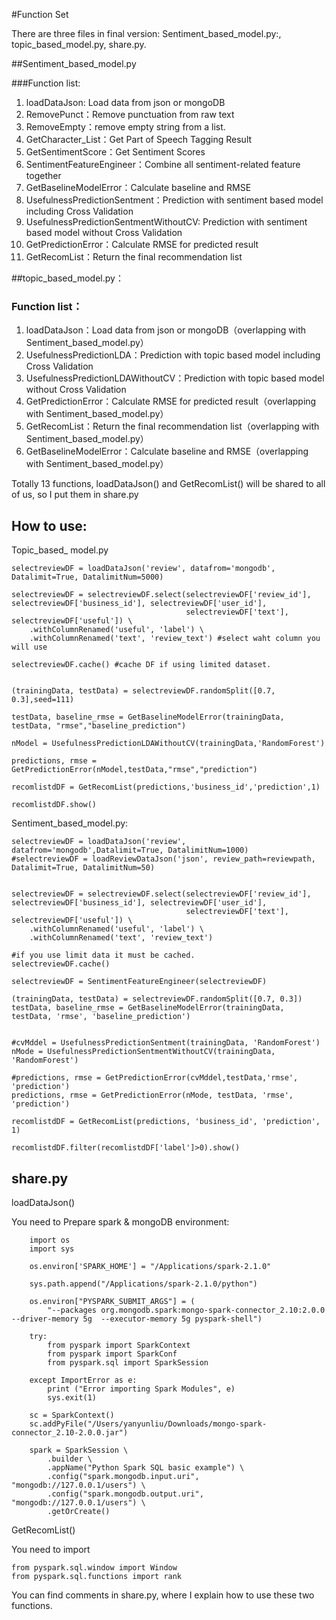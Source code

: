 #Function Set

There are three files in final version: Sentiment\_based\_model.py:,  topic\_based\_model.py,    share.py.

##Sentiment\_based\_model.py

###Function list:

1. loadDataJson: Load data from json or mongoDB
2. RemovePunct：Remove punctuation from raw text
3. RemoveEmpty：remove empty string from a list.
4. GetCharacter_List：Get Part of Speech Tagging Result
5. GetSentimentScore：Get Sentiment Scores
6. SentimentFeatureEngineer：Combine all sentiment-related feature together
7. GetBaselineModelError：Calculate baseline and RMSE
8. UsefulnessPredictionSentment：Prediction with sentiment based model including Cross Validation
9. UsefulnessPredictionSentmentWithoutCV: Prediction with sentiment based model  without Cross Validation
10. GetPredictionError：Calculate RMSE for predicted result
11. GetRecomList：Return the final recommendation list

##topic\_based\_model.py：

### Function list：

1. loadDataJson：Load data from json or mongoDB（overlapping with Sentiment\_based\_model.py）
2. UsefulnessPredictionLDA：Prediction with topic based model including Cross Validation
3. UsefulnessPredictionLDAWithoutCV：Prediction with topic based model without Cross Validation
4. GetPredictionError：Calculate RMSE for predicted result（overlapping with Sentiment\_based\_model.py）
5. GetRecomList：Return the final recommendation list（overlapping with Sentiment\_based\_model.py）
6. GetBaselineModelError：Calculate baseline and RMSE（overlapping with Sentiment\_based\_model.py）

Totally 13 functions, loadDataJson() and GetRecomList() will be shared to all of us, so I put them in share.py

## How to use:

   Topic\_based\_ model.py
   
    
    selectreviewDF = loadDataJson('review', datafrom='mongodb', Datalimit=True, DatalimitNum=5000)

    selectreviewDF = selectreviewDF.select(selectreviewDF['review_id'], selectreviewDF['business_id'], selectreviewDF['user_id'],
                                           selectreviewDF['text'], selectreviewDF['useful']) \
        .withColumnRenamed('useful', 'label') \
        .withColumnRenamed('text', 'review_text') #select waht column you will use

    selectreviewDF.cache() #cache DF if using limited dataset.


    (trainingData, testData) = selectreviewDF.randomSplit([0.7, 0.3],seed=111)
    
    testData, baseline_rmse = GetBaselineModelError(trainingData, testData, "rmse","baseline_prediction")
    
    nModel = UsefulnessPredictionLDAWithoutCV(trainingData,'RandomForest')
    
    predictions, rmse = GetPredictionError(nModel,testData,"rmse","prediction")
    
    recomlistdDF = GetRecomList(predictions,'business_id','prediction',1)
    
    recomlistdDF.show()
    
Sentiment\_based\_model.py:

    selectreviewDF = loadDataJson('review', datafrom='mongodb',Datalimit=True, DatalimitNum=1000)
    #selectreviewDF = loadReviewDataJson('json', review_path=reviewpath, Datalimit=True, DatalimitNum=50)


    selectreviewDF = selectreviewDF.select(selectreviewDF['review_id'], selectreviewDF['business_id'], selectreviewDF['user_id'],
                                           selectreviewDF['text'], selectreviewDF['useful']) \
        .withColumnRenamed('useful', 'label') \
        .withColumnRenamed('text', 'review_text')

    #if you use limit data it must be cached.
    selectreviewDF.cache()

    selectreviewDF = SentimentFeatureEngineer(selectreviewDF)

    (trainingData, testData) = selectreviewDF.randomSplit([0.7, 0.3])
    testData, baseline_rmse = GetBaselineModelError(trainingData, testData, 'rmse', 'baseline_prediction')
  

    #cvMddel = UsefulnessPredictionSentment(trainingData, 'RandomForest')
    nMode = UsefulnessPredictionSentmentWithoutCV(trainingData, 'RandomForest')

    #predictions, rmse = GetPredictionError(cvMddel,testData,'rmse', 'prediction')
    predictions, rmse = GetPredictionError(nMode, testData, 'rmse', 'prediction')

    recomlistdDF = GetRecomList(predictions, 'business_id', 'prediction', 1)

    recomlistdDF.filter(recomlistdDF['label']>0).show()
    
  
##   share.py
  
  
  loadDataJson()
  
  You need to Prepare spark & mongoDB environment:
  
		import os
		import sys

		os.environ['SPARK_HOME'] = "/Applications/spark-2.1.0"

		sys.path.append("/Applications/spark-2.1.0/python")

		os.environ["PYSPARK_SUBMIT_ARGS"] = (
		    "--packages org.mongodb.spark:mongo-spark-connector_2.10:2.0.0 --driver-memory 5g  --executor-memory 5g pyspark-shell")

		try:
		    from pyspark import SparkContext
		    from pyspark import SparkConf
		    from pyspark.sql import SparkSession

		except ImportError as e:
		    print ("Error importing Spark Modules", e)
		    sys.exit(1)

		sc = SparkContext()
		sc.addPyFile("/Users/yanyunliu/Downloads/mongo-spark-connector_2.10-2.0.0.jar")

		spark = SparkSession \
		    .builder \
		    .appName("Python Spark SQL basic example") \
		    .config("spark.mongodb.input.uri", "mongodb://127.0.0.1/users") \
		    .config("spark.mongodb.output.uri", "mongodb://127.0.0.1/users") \
		    .getOrCreate()
    
    
    
GetRecomList()

You need to import

    from pyspark.sql.window import Window
    from pyspark.sql.functions import rank

You can find comments in share.py, where I explain how to use these two functions.



